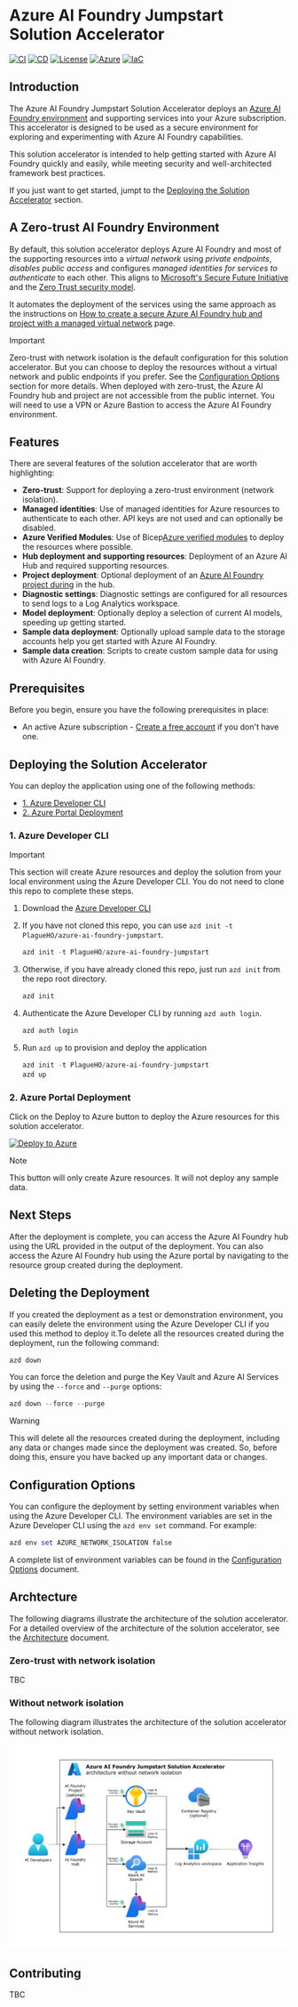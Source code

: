 # Azure AI Foundry Jumpstart Solution Accelerator

[![CI][ci-shield]][ci-url]
[![CD][cd-shield]][cd-url]
[![License][license-shield]][license-url]
[![Azure][azure-shield]][azure-url]
[![IaC][iac-shield]][iac-url]

## Introduction

The Azure AI Foundry Jumpstart Solution Accelerator deploys an [Azure AI Foundry environment](https://learn.microsoft.com/azure/ai-foundry/how-to/create-secure-ai-hub) and supporting services into your Azure subscription. This accelerator is designed to be used as a secure environment for exploring and experimenting with Azure AI Foundry capabilities.

This solution accelerator is intended to help getting started with Azure AI Foundry quickly and easily, while meeting security and well-architected framework best practices.

If you just want to get started, jumpt to the [Deploying the Solution Accelerator](#deploying-the-solution-accelerator) section.

## A Zero-trust AI Foundry Environment

By default, this solution accelerator deploys Azure AI Foundry and most of the supporting resources into a *virtual network* using *private endpoints*, *disables public access* and configures *managed identities for services to authenticate* to each other. This aligns to [Microsoft's Secure Future Initiative](https://www.microsoft.com/trust-center/security/secure-future-initiative) and the [Zero Trust security model](https://learn.microsoft.com/security/zero-trust/).

It automates the deployment of the services using the same approach as the instructions on [How to create a secure Azure AI Foundry hub and project with a managed virtual network](https://learn.microsoft.com/azure/ai-foundry/how-to/secure-data-playground) page.

> [!IMPORTANT]
> Zero-trust with network isolation is the default configuration for this solution accelerator. But you can choose to deploy the resources without a virtual network and public endpoints if you prefer. See the [Configuration Options](#configuration-options) section for more details.
> When deployed with zero-trust, the Azure AI Foundry hub and project are not accessible from the public internet. You will need to use a VPN or Azure Bastion to access the Azure AI Foundry environment.

## Features

There are several features of the solution accelerator that are worth highlighting:

- **Zero-trust**: Support for deploying a zero-trust environment (network isolation).
- **Managed identities**: Use of managed identities for Azure resources to authenticate to each other. API keys are not used and can optionally be disabled.
- **Azure Verified Modules**: Use of Bicep[Azure verified modules](https://aka.ms/avm) to deploy the resources where possible.
- **Hub deployment and supporting resources**: Deployment of an Azure AI Hub and required supporting resources.
- **Project deployment**: Optional deployment of an [Azure AI Foundry project during](https://learn.microsoft.com/azure/ai-foundry/concepts/ai-resources#organize-work-in-projects-for-customization) in the hub.
- **Diagnostic settings**: Diagnostic settings are configured for all resources to send logs to a Log Analytics workspace.
- **Model deployment**: Optionally deploy a selection of current AI models, speeding up getting started.
- **Sample data deployment**: Optionally upload sample data to the storage accounts help you get started with Azure AI Foundry.
- **Sample data creation**: Scripts to create custom sample data for using with Azure AI Foundry.

## Prerequisites

Before you begin, ensure you have the following prerequisites in place:

- An active Azure subscription - [Create a free account](https://azure.microsoft.com/free/) if you don't have one.

## Deploying the Solution Accelerator

You can deploy the application using one of the following methods:

- [1. Azure Developer CLI](#1-azure-developer-cli)
- [2. Azure Portal Deployment](#2-azure-portal-deployment)

### 1. Azure Developer CLI

> [!IMPORTANT]
> This section will create Azure resources and deploy the solution from your local environment using the Azure Developer CLI. You do not need to clone this repo to complete these steps.

1. Download the [Azure Developer CLI](https://learn.microsoft.com/azure/developer/azure-developer-cli/overview)
1. If you have not cloned this repo, you can use `azd init -t PlagueHO/azure-ai-foundry-jumpstart`.

   ```powershell
   azd init -t PlagueHO/azure-ai-foundry-jumpstart
   ```

1. Otherwise, if you have already cloned this repo, just run `azd init` from the repo root directory.

   ```powershell
   azd init
   ```

1. Authenticate the Azure Developer CLI  by running `azd auth login`.

   ```powershell
   azd auth login
   ```

1. Run `azd up` to provision and deploy the application

   ```powershell
   azd init -t PlagueHO/azure-ai-foundry-jumpstart
   azd up
   ```

### 2. Azure Portal Deployment

Click on the Deploy to Azure button to deploy the Azure resources for this solution accelerator.

[![Deploy to Azure](https://aka.ms/deploytoazurebutton)](https://portal.azure.com/#create/Microsoft.Template/uri/https%3A%2F%2Fraw.githubusercontent.com%2FPlagueHO%2Fazure-ai-foundry-jumpstart%2Fmain%2Finfra%2Fmain.bicep)

> [!NOTE]
> This button will only create Azure resources. It will not deploy any sample data.

## Next Steps

After the deployment is complete, you can access the Azure AI Foundry hub using the URL provided in the output of the deployment. You can also access the Azure AI Foundry hub using the Azure portal by navigating to the resource group created during the deployment.

## Deleting the Deployment

If you created the deployment as a test or demonstration environment, you can easily delete the environment using the Azure Developer CLI if you used this method to deploy it.To delete all the resources created during the deployment, run the following command:

```powershell
azd down
```

You can force the deletion and purge the Key Vault and Azure AI Services by using the `--force` and `--purge` options:

```powershell
azd down --force --purge
```

> [!WARNING]
> This will delete all the resources created during the deployment, including any data or changes made since the deployment was created. So, before doing this, ensure you have backed up any important data or changes.

## Configuration Options

You can configure the deployment by setting environment variables when using the Azure Developer CLI. The environment variables are set in the Azure Developer CLI using the `azd env set` command. For example:

```powershell
azd env set AZURE_NETWORK_ISOLATION false
```

A complete list of environment variables can be found in the [Configuration Options](docs/CONFIGURATION_OPTIONS.md) document.

## Archtecture

The following diagrams illustrate the architecture of the solution accelerator. For a detailed overview of the architecture of the solution accelerator, see the [Architecture](docs/design/ARCHITECTURE.md) document.

### Zero-trust with network isolation

TBC

### Without network isolation

The following diagram illustrates the architecture of the solution accelerator without network isolation.

[![Azure AI Foundry Jumpstart Solution Accelerator without network isolation](docs/images/azure-ai-foundry-jumpstart-public.svg)](docs/images/azure-ai-foundry-jumpstart-public.svg)

## Contributing

TBC

<!-- Badge reference links -->
[ci-shield]: https://img.shields.io/github/actions/workflow/status/PlagueHO/azure-ai-foundry-jumpstart/continuous-integration.yml?branch=main&label=CI
[ci-url]: https://github.com/PlagueHO/azure-ai-foundry-jumpstart/actions/workflows/continuous-integration.yml

[cd-shield]: https://img.shields.io/github/actions/workflow/status/PlagueHO/azure-ai-foundry-jumpstart/continuous-delivery.yml?branch=main&label=CD
[cd-url]: https://github.com/PlagueHO/azure-ai-foundry-jumpstart/actions/workflows/continuous-delivery.yml

[license-shield]: https://img.shields.io/github/license/PlagueHO/azure-ai-foundry-jumpstart
[license-url]: https://github.com/PlagueHO/azure-ai-foundry-jumpstart/blob/main/LICENSE

[azure-shield]: https://img.shields.io/badge/Azure-Solution%20Accelerator-0078D4?logo=microsoftazure&logoColor=white
[azure-url]: https://azure.microsoft.com/

[iac-shield]: https://img.shields.io/badge/Infrastructure%20as%20Code-Bicep-5C2D91?logo=azurepipelines&logoColor=white
[iac-url]: https://learn.microsoft.com/en-us/azure/azure-resource-manager/bicep/overview
